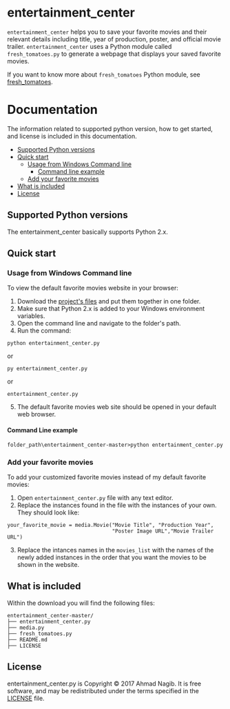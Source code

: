 # entertainment_center

`entertainment_center` helps you to save your favorite movies and their relevant details including title, year of production, poster, and official movie trailer. `entertainment_center` uses a Python module called `fresh_tomatoes.py` to generate a webpage that displays your saved favorite movies.

If you want to know more about `fresh_tomatoes` Python module, see [fresh_tomatoes](https://github.com/adarsh0806/ud036_StarterCode/blob/master/fresh_tomatoes.py).

# Documentation

The information related to supported python version, how to get started, and license is included in this documentation.

- [Supported Python versions](#supported-python-versions)
- [Quick start](#quick-start)
  - [Usage from Windows Command line](#usage-from-windows-command-line)
     - [Command line example](#command-line-example)
  - [Add your favorite movies](#add-your-favorite-movies)
- [What is included](#what-is-included)
- [License](#license)


## Supported Python versions

The entertainment_center basically supports Python 2.x.

## Quick start

### Usage from Windows Command line

To view the default favorite movies website in your browser:

1. Download the [project's files](https://github.com/ahmadnagib/entertainment_center) and put them together in one folder. 
2. Make sure that Python 2.x is added to your Windows environment variables.
3. Open the command line and navigate to the folder's path.
4. Run the command:
```
python entertainment_center.py
```
or
```
py entertainment_center.py
```
or
```
entertainment_center.py
```
5. The default favorite movies web site should be opened in your default web browser.

#### Command Line example

```
folder_path\entertainment_center-master>python entertainment_center.py
```

### Add your favorite movies

To add your customized favorite movies instead of my default favorite movies:
1. Open `entertainment_center.py` file with any text editor.
2. Replace the instances found in the file with the instances of your own. They should look like:
```
your_favorite_movie = media.Movie("Movie Title", "Production Year",
                                  "Poster Image URL","Movie Trailer URL")
```
3. Replace the intances names in the `movies_list` with the names of the newly added instances in the order that you want the movies to be shown in the website.

## What is included

Within the download you will find the following files:

```
entertainment_center-master/
├── entertainment_center.py
├── media.py
├── fresh_tomatoes.py
├── README.md
├── LICENSE
```

## License

entertainment_center.py is Copyright © 2017 Ahmad Nagib. It is free software, and may be redistributed under the terms specified in the [LICENSE](/LICENSE) file.
